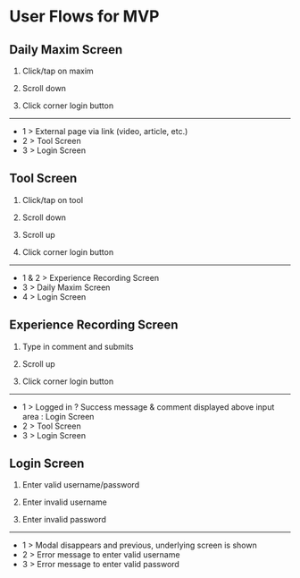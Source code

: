 # User Flows for MVP


## Daily Maxim Screen

1. Click/tap on maxim

2. Scroll down

3. Click corner login button

---
* 1 > External page via link (video, article, etc.)
* 2 > Tool Screen
* 3 > Login Screen



## Tool Screen

1. Click/tap on tool

2. Scroll down

3. Scroll up

4. Click corner login button

---
* 1 & 2 > Experience Recording Screen
* 3 > Daily Maxim Screen
* 4 > Login Screen



## Experience Recording Screen

1. Type in comment and submits

2. Scroll up

3. Click corner login button

---
* 1 > Logged in ? Success message & comment displayed above input area : Login Screen
* 2 > Tool Screen
* 3 > Login Screen



## Login Screen

1. Enter valid username/password

2. Enter invalid username

3. Enter invalid password

---
* 1 > Modal disappears and previous, underlying screen is shown
* 2 > Error message to enter valid username
* 3 > Error message to enter valid password
